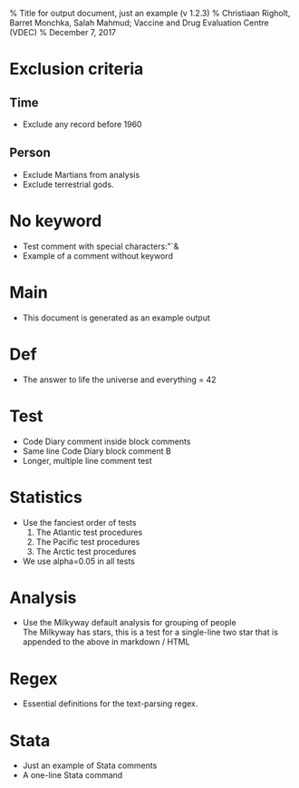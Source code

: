 % Title for output document, just an example (v 1.2.3)
% Christiaan Righolt, Barret Monchka, Salah Mahmud; Vaccine and Drug Evaluation Centre (VDEC)
% December 7, 2017

# Exclusion criteria   

## Time   
* Exclude any record before 1960   

## Person   
* Exclude Martians from analysis   
* Exclude terrestrial gods.   

# No keyword   
* Test comment with special characters:"`&   
* Example of a comment without keyword   

# Main   
* This document is generated as an example output   

# Def   
* The answer to life the universe and everything = 42   

# Test   
* Code Diary comment inside block comments   
* Same line Code Diary block comment B   
* Longer, multiple line comment test   

# Statistics   
* Use the fanciest order of tests   
  1. The Atlantic test procedures   
  2. The Pacific test procedures   
  3. The Arctic test procedures   
* We use alpha=0.05 in all tests   

# Analysis   
* Use the Milkyway default analysis for grouping of people   
  The Milkyway has stars, this is a test for a single-line two star that is appended to the above in markdown / HTML   

# Regex   
* Essential definitions for the text-parsing regex.   

# Stata   
* Just an example of Stata comments   
* A one-line Stata command   
